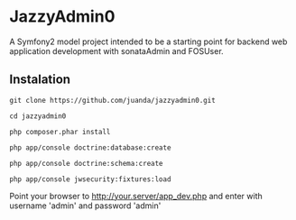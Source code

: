 JazzyAdmin0
===========

A Symfony2 model project intended to be a starting point for backend web application development
with sonataAdmin and FOSUser.

Instalation
-----------

    git clone https://github.com/juanda/jazzyadmin0.git

    cd jazzyadmin0

    php composer.phar install

    php app/console doctrine:database:create

    php app/console doctrine:schema:create

    php app/console jwsecurity:fixtures:load 

Point your browser to http://your.server/app_dev.php and enter with username 'admin' and password 'admin'

